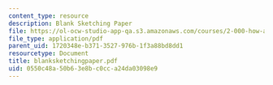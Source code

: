 ```yaml
---
content_type: resource
description: Blank Sketching Paper
file: https://ol-ocw-studio-app-qa.s3.amazonaws.com/courses/2-000-how-and-why-machines-work-spring-2002/0550c48a50b63e8bc0cca24da03098e9_blanksketchingpaper.pdf
file_type: application/pdf
parent_uid: 1720348e-b371-3527-976b-1f3a88bd8dd1
resourcetype: Document
title: blanksketchingpaper.pdf
uid: 0550c48a-50b6-3e8b-c0cc-a24da03098e9
---
```

